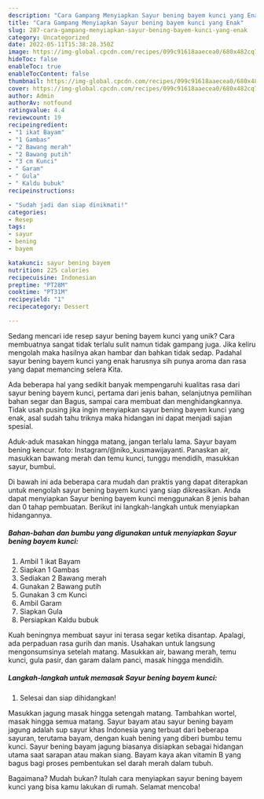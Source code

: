 ```yaml
---
description: "Cara Gampang Menyiapkan Sayur bening bayem kunci yang Enak"
title: "Cara Gampang Menyiapkan Sayur bening bayem kunci yang Enak"
slug: 287-cara-gampang-menyiapkan-sayur-bening-bayem-kunci-yang-enak
category: Uncategorized
date: 2022-05-11T15:38:28.350Z
image: https://img-global.cpcdn.com/recipes/099c91618aaecea0/680x482cq70/sayur-bening-bayem-kunci-foto-resep-utama.jpg
hideToc: false
enableToc: true
enableTocContent: false
thumbnail: https://img-global.cpcdn.com/recipes/099c91618aaecea0/680x482cq70/sayur-bening-bayem-kunci-foto-resep-utama.jpg
cover: https://img-global.cpcdn.com/recipes/099c91618aaecea0/680x482cq70/sayur-bening-bayem-kunci-foto-resep-utama.jpg
author: Admin
authorAv: notfound
ratingvalue: 4.4
reviewcount: 19
recipeingredient:
- "1 ikat Bayam"
- "1 Gambas"
- "2 Bawang merah"
- "2 Bawang putih"
- "3 cm Kunci"
- " Garam"
- " Gula"
- " Kaldu bubuk"
recipeinstructions:

- "Sudah jadi dan siap dinikmati!"
categories:
- Resep
tags:
- sayur
- bening
- bayem

katakunci: sayur bening bayem 
nutrition: 225 calories
recipecuisine: Indonesian
preptime: "PT28M"
cooktime: "PT31M"
recipeyield: "1"
recipecategory: Dessert

---
```





Sedang mencari ide resep sayur bening bayem kunci yang unik? Cara membuatnya sangat tidak terlalu sulit namun tidak gampang juga. Jika keliru mengolah maka hasilnya akan hambar dan bahkan tidak sedap. Padahal sayur bening bayem kunci yang enak harusnya sih punya aroma dan rasa yang dapat memancing selera Kita.





Ada beberapa hal yang sedikit banyak mempengaruhi kualitas rasa dari sayur bening bayem kunci, pertama dari jenis bahan, selanjutnya pemilihan bahan segar dan Bagus, sampai cara membuat dan menghidangkannya. Tidak usah pusing jika ingin menyiapkan sayur bening bayem kunci yang enak,      asal sudah tahu triknya maka hidangan ini dapat menjadi sajian spesial.














Aduk-aduk masakan hingga matang, jangan terlalu lama. Sayur bayam bening kencur. foto: Instagram/@niko_kusmawijayanti. Panaskan air, masukkan bawang merah dan temu kunci, tunggu mendidih, masukkan sayur, bumbui.






Di bawah ini ada beberapa cara mudah dan praktis yang dapat diterapkan untuk mengolah sayur bening bayem kunci yang siap dikreasikan. Anda dapat menyiapkan Sayur bening bayem kunci menggunakan 8 jenis bahan dan 0 tahap pembuatan. Berikut ini langkah-langkah untuk menyiapkan hidangannya.

<!--inarticleads1-->

##### Bahan-bahan dan bumbu yang digunakan untuk menyiapkan Sayur bening bayem kunci:

1. Ambil 1 ikat Bayam
1. Siapkan 1 Gambas
1. Sediakan 2 Bawang merah
1. Gunakan 2 Bawang putih
1. Gunakan 3 cm Kunci
1. Ambil  Garam
1. Siapkan  Gula
1. Persiapkan  Kaldu bubuk


Kuah beningnya membuat sayur ini terasa segar ketika disantap. Apalagi, ada perpaduan rasa gurih dan manis. Usahakan untuk langsung mengonsumsinya setelah matang. Masukkan air, bawang merah, temu kunci, gula pasir, dan garam dalam panci, masak hingga mendidih. 

<!--inarticleads2-->

##### Langkah-langkah untuk memasak Sayur bening bayem kunci:


1. Selesai dan siap dihidangkan!

Masukkan jagung masak hingga setengah matang. Tambahkan wortel, masak hingga semua matang. Sayur bayam atau sayur bening bayam jagung adalah sup sayur khas Indonesia yang terbuat dari beberapa sayuran, terutama bayam, dengan kuah bening yang diberi bumbu temu kunci. Sayur bening bayam jagung biasanya disiapkan sebagai hidangan utama saat sarapan atau makan siang. Bayam kaya akan vitamin B yang bagus bagi proses pembentukan sel darah merah dalam tubuh. 

Bagaimana? Mudah bukan? Itulah cara menyiapkan sayur bening bayem kunci yang bisa kamu lakukan di rumah. Selamat mencoba!
